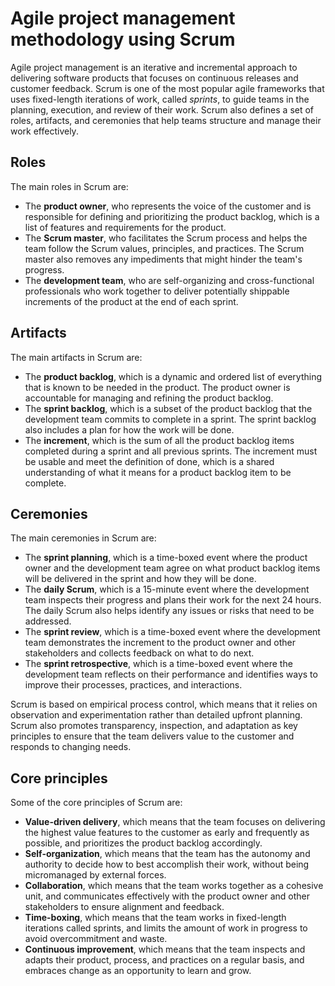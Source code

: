 # Agile project management methodology using Scrum

Agile project management is an iterative and incremental approach to delivering software products that focuses on continuous releases and customer feedback. Scrum is one of the most popular agile frameworks that uses fixed-length iterations of work, called *sprints*, to guide teams in the planning, execution, and review of their work. Scrum also defines a set of roles, artifacts, and ceremonies that help teams structure and manage their work effectively.

## Roles

The main roles in Scrum are:

- The **product owner**, who represents the voice of the customer and is responsible for defining and prioritizing the product backlog, which is a list of features and requirements for the product.
- The **Scrum master**, who facilitates the Scrum process and helps the team follow the Scrum values, principles, and practices. The Scrum master also removes any impediments that might hinder the team's progress.
- The **development team**, who are self-organizing and cross-functional professionals who work together to deliver potentially shippable increments of the product at the end of each sprint.

## Artifacts

The main artifacts in Scrum are:

- The **product backlog**, which is a dynamic and ordered list of everything that is known to be needed in the product. The product owner is accountable for managing and refining the product backlog.
- The **sprint backlog**, which is a subset of the product backlog that the development team commits to complete in a sprint. The sprint backlog also includes a plan for how the work will be done.
- The **increment**, which is the sum of all the product backlog items completed during a sprint and all previous sprints. The increment must be usable and meet the definition of done, which is a shared understanding of what it means for a product backlog item to be complete.

## Ceremonies

The main ceremonies in Scrum are:

- The **sprint planning**, which is a time-boxed event where the product owner and the development team agree on what product backlog items will be delivered in the sprint and how they will be done.
- The **daily Scrum**, which is a 15-minute event where the development team inspects their progress and plans their work for the next 24 hours. The daily Scrum also helps identify any issues or risks that need to be addressed.
- The **sprint review**, which is a time-boxed event where the development team demonstrates the increment to the product owner and other stakeholders and collects feedback on what to do next.
- The **sprint retrospective**, which is a time-boxed event where the development team reflects on their performance and identifies ways to improve their processes, practices, and interactions.

Scrum is based on empirical process control, which means that it relies on observation and experimentation rather than detailed upfront planning. Scrum also promotes transparency, inspection, and adaptation as key principles to ensure that the team delivers value to the customer and responds to changing needs.

## Core principles

Some of the core principles of Scrum are:

- **Value-driven delivery**, which means that the team focuses on delivering the highest value features to the customer as early and frequently as possible, and prioritizes the product backlog accordingly.
- **Self-organization**, which means that the team has the autonomy and authority to decide how to best accomplish their work, without being micromanaged by external forces.
- **Collaboration**, which means that the team works together as a cohesive unit, and communicates effectively with the product owner and other stakeholders to ensure alignment and feedback.
- **Time-boxing**, which means that the team works in fixed-length iterations called sprints, and limits the amount of work in progress to avoid overcommitment and waste.
- **Continuous improvement**, which means that the team inspects and adapts their product, process, and practices on a regular basis, and embraces change as an opportunity to learn and grow.
